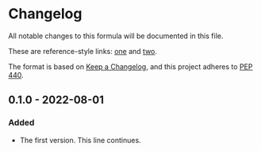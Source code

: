 # Changelog

All notable changes to this formula will be documented in this file.

These are reference-style links: [one] and [two].

The format is based on [Keep a Changelog](https://keepachangelog.com/en/1.0.0/),
and this project adheres to
[PEP 440](https://www.python.org/dev/peps/pep-0440/).

[one]: http://example.com/one
[two]: http://example.com/two


## 0.1.0 - 2022-08-01

### Added

- The first version. This line continues.
